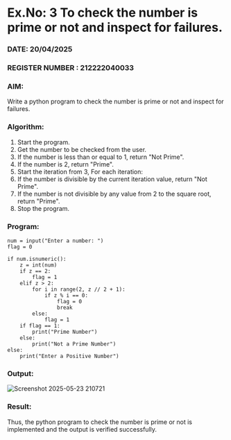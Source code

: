 # Ex.No: 3 To check the number is prime or not and inspect for failures.
 
### DATE: 20/04/2025                                                                      
### REGISTER NUMBER : 212222040033
### AIM: 
Write a python program to check the number is prime or not and inspect for failures.
 
### Algorithm:
1. Start the program.
2. Get the number to be checked from the user.
3. If the number is less than or equal to 1, return "Not Prime".
4. If the number is 2, return "Prime".
5. Start the iteration from 3, For each iteration:
6. If the number is divisible by the current iteration value, return "Not Prime".
7. If the number is not divisible by any value from 2 to the square root, return "Prime".
8. Stop the program.

### Program:
```
num = input("Enter a number: ")
flag = 0

if num.isnumeric():
    z = int(num)
    if z == 2:
        flag = 1
    elif z > 2:
        for i in range(2, z // 2 + 1):
            if z % i == 0:
                flag = 0
                break
        else:
            flag = 1
    if flag == 1:
        print("Prime Number")
    else:
        print("Not a Prime Number")
else:
    print("Enter a Positive Number")
```
### Output:
![Screenshot 2025-05-23 210721](https://github.com/user-attachments/assets/eff09a08-5b98-4141-afc4-bae4be870d05)

### Result:
Thus, the python program to check the number is prime or not is implemented and the output is verified successfully.
